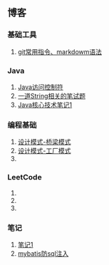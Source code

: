 ## 博客
### 基础工具
1. [git常用指令、markdowm语法](https://github.com/hiyaojie/blog/blob/master/docs/1.md) 

### Java
1. [Java访问控制符](https://github.com/hiyaojie/blog/blob/master/docs/Java1.md)
2. [一道String相关的笔试题](https://github.com/hiyaojie/blog/blob/master/docs/Java2.md)
3. [Java核心技术笔记1](https://github.com/hiyaojie/blog/blob/master/docs/核心技术笔记1.md)

### 编程基础
1. [设计模式-桥梁模式](https://github.com/hiyaojie/blog/blob/master/docs/dp桥梁模式.md)
2. [设计模式-工厂模式](https://github.com/hiyaojie/blog/blob/master/docs/dp工厂模式.md)
3. 

### LeetCode
1.  
2. 
3. 

### 笔记
1. [笔记1](https://github.com/hiyaojie/blog/blob/master/docs/notes/note1.md)
2. [mybatis防sql注入](https://github.com/hiyaojie/blog/blob/master/docs/notes/mybatis%E9%98%B2sql%E6%B3%A8%E5%85%A5.md)
